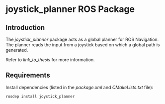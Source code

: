 joystick_planner ROS Package
=============================

## Introduction
The *joystick_planner* package acts as a global planner for ROS Navigation. The planner reads the input from a joystick based on which a global path is generated.

Refer to *link_to_thesis* for more information.

## Requirements

Install dependencies (listed in the *package.xml* and *CMakeLists.txt* file):

    rosdep install joystick_planner
